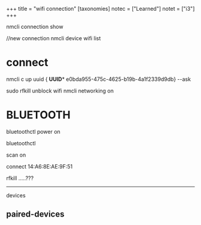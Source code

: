 +++
title = "wifi connection"
[taxonomies]
notec = ["Learned"]
notet = ["i3"]
+++



nmcli connection show


//new connection 
nmcli device wifi list



# connect
nmcli c up uuid { **UUID*** e0bda955-475c-4625-b19b-4a1f2339d9db} --ask





sudo rfkill unblock wifi
nmcli networking on



# BLUETOOTH

bluetoothctl power on

bluetoothctl

scan on

connect 14:A6:8E:AE:9F:51 <tecno square1>




rfkill .....???


---------------------------
devices

paired-devices
--------------------------


